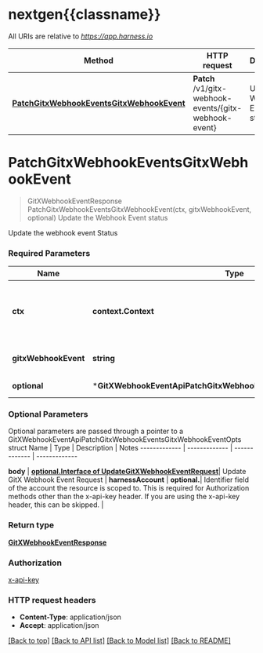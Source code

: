 # nextgen{{classname}}

All URIs are relative to *https://app.harness.io*

Method | HTTP request | Description
------------- | ------------- | -------------
[**PatchGitxWebhookEventsGitxWebhookEvent**](GitXWebhookEventApi.md#PatchGitxWebhookEventsGitxWebhookEvent) | **Patch** /v1/gitx-webhook-events/{gitx-webhook-event} | Update the Webhook Event status

# **PatchGitxWebhookEventsGitxWebhookEvent**
> GitXWebhookEventResponse PatchGitxWebhookEventsGitxWebhookEvent(ctx, gitxWebhookEvent, optional)
Update the Webhook Event status

Update the webhook event Status

### Required Parameters

Name | Type | Description  | Notes
------------- | ------------- | ------------- | -------------
 **ctx** | **context.Context** | context for authentication, logging, cancellation, deadlines, tracing, etc.
  **gitxWebhookEvent** | **string**| GitX Webhook Event Identifier | 
 **optional** | ***GitXWebhookEventApiPatchGitxWebhookEventsGitxWebhookEventOpts** | optional parameters | nil if no parameters

### Optional Parameters
Optional parameters are passed through a pointer to a GitXWebhookEventApiPatchGitxWebhookEventsGitxWebhookEventOpts struct
Name | Type | Description  | Notes
------------- | ------------- | ------------- | -------------

 **body** | [**optional.Interface of UpdateGitXWebhookEventRequest**](UpdateGitXWebhookEventRequest.md)| Update GitX Webhook Event Request | 
 **harnessAccount** | **optional.**| Identifier field of the account the resource is scoped to. This is required for Authorization methods other than the x-api-key header. If you are using the x-api-key header, this can be skipped. | 

### Return type

[**GitXWebhookEventResponse**](GitXWebhookEventResponse.md)

### Authorization

[x-api-key](../README.md#x-api-key)

### HTTP request headers

 - **Content-Type**: application/json
 - **Accept**: application/json

[[Back to top]](#) [[Back to API list]](../README.md#documentation-for-api-endpoints) [[Back to Model list]](../README.md#documentation-for-models) [[Back to README]](../README.md)

